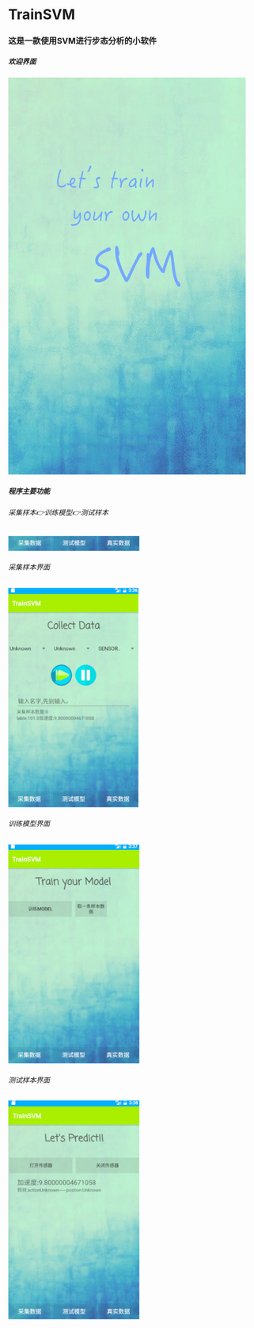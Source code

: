 # TrainSVM

### 这是一款使用SVM进行步态分析的小软件

##### 欢迎界面
![logo](https://github.com/NanZZZZZZ/SVMProj/blob/master/app/src/main/res/mipmap-hdpi/lightbg.jpg)

##### 程序主要功能

###### 采集样本👉训练模型👉测试样本

![logo](https://github.com/NanZZZZZZ/SVMProj/blob/master/Shoots/1.png)

###### 采集样本界面
![](https://github.com/NanZZZZZZ/SVMProj/blob/master/Shoots/2.png)

###### 训练模型界面
![](https://github.com/NanZZZZZZ/SVMProj/blob/master/Shoots/3.png)

###### 测试样本界面
![](https://github.com/NanZZZZZZ/SVMProj/blob/master/Shoots/4.png)

